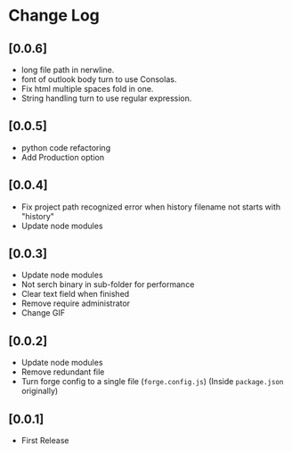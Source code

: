 # Change Log

## [0.0.6]

- long file path in nerwline.
- font of outlook body turn to use Consolas.
- Fix html multiple spaces fold in one.
- String handling turn to use regular expression.

## [0.0.5]

- python code refactoring
- Add Production option

## [0.0.4]

- Fix project path recognized error when history filename not starts with "history"
- Update node modules

## [0.0.3]

- Update node modules
- Not serch binary in sub-folder for performance
- Clear text field when finished
- Remove require administrator
- Change GIF

## [0.0.2]

- Update node modules
- Remove redundant file
- Turn forge config to a single file (`forge.config.js`) (Inside `package.json` originally)

## [0.0.1]

- First Release
